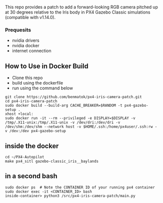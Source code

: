 

This repo provides a patch to add a forward-looking RGB camera pitched up at 30 degrees relative to the Iris body in PX4 Gazebo Classic simulations (compatible with v1.14.0).
### Prequesits 
- nvidia drivers
- nvidia docker
- internet connection

## How to Use in Docker Build
- Clone this repo
- build using the dockerfile
- run using the command below
```
git clone https://github.com/benmatok/px4-iris-camera-patch.git
cd px4-iris-camera-patch
sudo docker build --build-arg CACHE_BREAKER=$RANDOM -t px4-gazebo-setup .
xhost +local:
sudo docker run -it --rm --privileged -e DISPLAY=$DISPLAY -v /tmp/.X11-unix:/tmp/.X11-unix -v /dev/dri:/dev/dri -v /dev/shm:/dev/shm --network host -v $HOME/.ssh:/home/px4user/.ssh:rw -v /dev:/dev px4-gazebo-setup
```

## inside the docker
```
cd ~/PX4-Autopilot
make px4_sitl gazebo-classic_iris__baylands
```
## in a second bash
```
sudo docker ps  # Note the CONTAINER ID of your running px4 container
sudo docker exec -it <CONTAINER_ID> bash
inside-container> python3 /src/px4-iris-camera-patch/main.py
```
